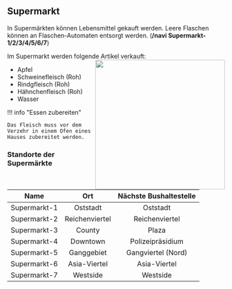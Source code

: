 ## Supermarkt

In Supermärkten können Lebensmittel gekauft werden. Leere Flaschen können an Flaschen-Automaten entsorgt werden. (**/navi Supermarkt-1/2/3/4/5/6/7**)

Im Supermarkt werden folgende Artikel verkauft: <img align="right" width="300" eight="150" src="../../../assets/image/biz/Supermarkt-Kaufmenü.png"> 

+ Apfel
+ Schweinefleisch (Roh)
+ Rindgfleisch (Roh)
+ Hähnchenfleisch (Roh)
+ Wasser

!!! info "Essen zubereiten" 

    Das Fleisch muss vor dem Verzehr in einem Ofen eines Hauses zubereitet werden.
  


### Standorte der Supermärkte

| Name | Ort | Nächste Bushaltestelle |
|:-:|:-:|:-:|
| Supermarkt-1 | Oststadt | Oststadt |
| Supermarkt-2 | Reichenviertel | Reichenviertel |
| Supermarkt-3 | County | Plaza |
| Supermarkt-4 | Downtown | Polizeipräsidium |
| Supermarkt-5 | Ganggebiet | Gangviertel (Nord) |
| Supermarkt-6 | Asia-Viertel | Asia-Viertel |
| Supermarkt-7 | Westside | Westside |


